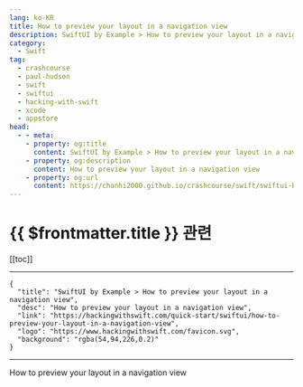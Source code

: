 ```yaml
---
lang: ko-KR
title: How to preview your layout in a navigation view
description: SwiftUI by Example > How to preview your layout in a navigation view
category:
  - Swift
tag: 
  - crashcourse
  - paul-hudson
  - swift
  - swiftui
  - hacking-with-swift
  - xcode
  - appstore
head:
  - - meta:
    - property: og:title
      content: SwiftUI by Example > How to preview your layout in a navigation view
    - property: og:description
      content: How to preview your layout in a navigation view
    - property: og:url
      content: https://chanhi2000.github.io/crashcourse/swift/swiftui-by-example/23-tooling/how-to-preview-your-layout-in-a-navigation-view.html
---
```


# {{ $frontmatter.title }} 관련

[[toc]]

---

```component VPCard
{
  "title": "SwiftUI by Example > How to preview your layout in a navigation view",
  "desc": "How to preview your layout in a navigation view",
  "link": "https://hackingwithswift.com/quick-start/swiftui/how-to-preview-your-layout-in-a-navigation-view",
  "logo": "https://www.hackingwithswift.com/favicon.svg",
  "background": "rgba(54,94,226,0.2)"
}
```

---

<TagLinks />How to preview your layout in a navigation view